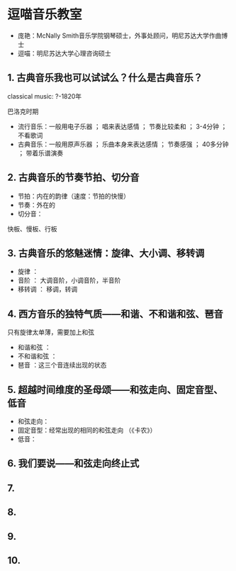 # 逗喵音乐教室

- 庞艳：McNally Smith音乐学院钢琴硕士，外事处顾问，明尼苏达大学作曲博士
- 逗喵：明尼苏达大学心理咨询硕士

## 1. 古典音乐我也可以试试么？什么是古典音乐？

classical music: ?-1820年

巴洛克时期

- 流行音乐：一般用电子乐器 ； 唱来表达感情       ； 节奏比较柔和 ； 3-4分钟  ； 不看歌词
- 古典音乐：一般用原声乐器 ； 乐曲本身来表达感情 ； 节奏感强     ； 40多分钟 ； 带着乐谱演奏

## 2. 古典音乐的节奏节拍、切分音

- 节拍：内在的韵律（速度：节拍的快慢）
- 节奏：外在的
- 切分音：

快板、慢板、行板

## 3. 古典音乐的悠魅迷情：旋律、大小调、移转调

- 旋律   ：
- 音阶   ： 大调音阶，小调音阶，半音阶
- 移转调 ： 移调，转调

## 4. 西方音乐的独特气质——和谐、不和谐和弦、琶音

只有旋律太单薄，需要加上和弦

- 和谐和弦   ：
- 不和谐和弦 ：
- 琶音       ：这三个音连续出现的状态

## 5. 超越时间维度的圣母颂——和弦走向、固定音型、低音

- 和弦走向：
- 固定音型：经常出现的相同的和弦走向 （《卡农》）
- 低音：

## 6. 我们要说——和弦走向终止式

## 7. 

## 8. 

## 9. 

## 10. 
